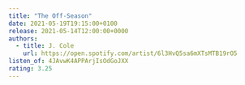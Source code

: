 ```yaml
---
title: "The Off-Season"
date: 2021-05-19T19:15:00+0100
release: 2021-05-14T12:00:00+0000
authors:
  - title: J. Cole
    url: https://open.spotify.com/artist/6l3HvQ5sa6mXTsMTB19rO5
listen_of: 4JAvwK4APPArjIsOdGoJXX
rating: 3.25
---
```

